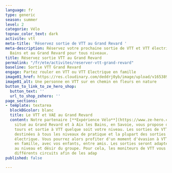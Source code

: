```yaml
---
language: fr
type: generic
season: summer
level: 2
categorie: Vélo
topnav_color_text: dark
activite: vtt
meta-title: 'Réservez sortie de VTT au Grand Revard '
meta-description: Réservez votre prochaine sortie de VTT et VTT électrique à Aix les
  Bains et au Grand Revard pour tous niveaux.
title: Réservez sortie VTT au Grand Revard
permalink: "/fr/ete/activites/reserver-vtt-grand-revard"
baseline: Sortie VTT Grand Revard
engage: Partez rouler en VTT ou VTT Electrique en famille
image01_href: https://res.cloudinary.com/deddrj0yb/image/upload/v1653899659/website/Exp%C3%A9rience%20V%C3%A9lo/randonn%C3%A9e_en_vtt_%C3%A9lectrique_%C3%A0_proximit%C3%A9_du_lac_d_annecy_en_haute-savoie..jpg
image01_alt: Une personne en VTT sur en chemin en fleurs en nature
button_to_link_to_ze_hero_shop:
  button_text: ''
  url_to_shop_zehero: ''
page_sections:
- template: textarea
  blockBGcolor: blanc
  title: Le VTT et VAE au Grand Revard
  content: Notre partenaire [**Expérience Vélo**](https://www.ze-hero.com/fr/ete/partenaires/experience-velo),
    situé au Grand Revard et à Aix les Bains, en Savoie, vous propose de nombreux
    tours et sortie à VTT quelque soit votre niveau. Les sorties de VTT proposés sont
    destinées à tous les niveaux de pratique et la plupart des sorties seront en VTT
    électrique. Vous pourrez alors profiter d'un moment d'évasion à VTT en montagne
    en famille, avec vos enfants, entre amis. Les sorties seront adaptés également
    au niveau et désir du groupe. Pour cela, les moniteurs de VTT vous proposeront
    différents circuits afin de les adap
published: false

---
```

